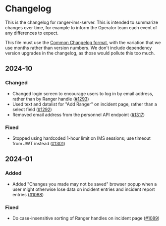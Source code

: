 # Changelog

This is the changelog for ranger-ims-server. This is intended to summarize changes over time,
for example to inform the Operator team each event of any differences to expect.

This file must use the [Common Changelog format](https://common-changelog.org/), with the variation
that we use months rather than version numbers. We don't include dependency version upgrades in the
changelog, as those would pollute this too much.

<!--
Each month below should look like the following, using the same ordering for the four categories:
## YYYY-MM
### Changed
### Added
### Removed
### Fixed
-->

## 2024-10

### Changed

- Changed login screen to encourage users to log in by email address, rather than by Ranger handle ([#1293](https://github.com/burningmantech/ranger-ims-server/pull/1293))
- Used text and datalist for "Add Ranger" on incident page, rather than a select field ([#1292](https://github.com/burningmantech/ranger-ims-server/pull/1292))
- Removed email address from the personnel API endpoint ([#1317](https://github.com/burningmantech/ranger-ims-server/pull/1317))

### Fixed

- Stopped using hardcoded 1-hour limit on IMS sessions; use timeout from JWT instead ([#1301](https://github.com/burningmantech/ranger-ims-server/pull/1301))

## 2024-01

### Added

- Added "Changes you made may not be saved" browser popup when a user might otherwise lose data on incident entries and incident report entries ([#1088](https://github.com/burningmantech/ranger-ims-server/pull/1088))

### Fixed

- Do case-insensitive sorting of Ranger handles on incident page ([#1089](https://github.com/burningmantech/ranger-ims-server/pull/1089))
